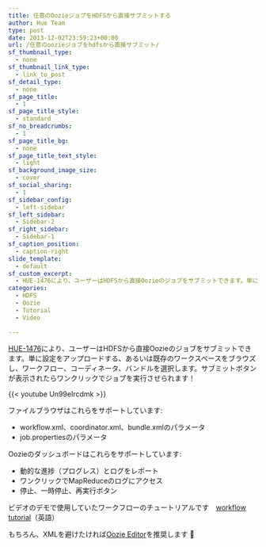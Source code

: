 ```yaml
---
title: 任意のOozieジョブをHDFSから直接サブミットする
author: Hue Team
type: post
date: 2013-12-02T23:59:23+00:00
url: /任意のoozieジョブをhdfsから直接サブミット/
sf_thumbnail_type:
  - none
sf_thumbnail_link_type:
  - link_to_post
sf_detail_type:
  - none
sf_page_title:
  - 1
sf_page_title_style:
  - standard
sf_no_breadcrumbs:
  - 1
sf_page_title_bg:
  - none
sf_page_title_text_style:
  - light
sf_background_image_size:
  - cover
sf_social_sharing:
  - 1
sf_sidebar_config:
  - left-sidebar
sf_left_sidebar:
  - Sidebar-2
sf_right_sidebar:
  - Sidebar-1
sf_caption_position:
  - caption-right
slide_template:
  - default
sf_custom_excerpt:
  - HUE-1476により、ユーザーはHDFSから直接Oozieのジョブをサブミットできます。単に設定をアップロードする、あるいは既存のワークスペースをブラウズし...
categories:
  - HDFS
  - Oozie
  - Tutorial
  - Video

---
```

<p id="docs-internal-guid-274cce61-b3d2-fe2c-661b-0f56659ca38c">
  <span><a href="https://issues.cloudera.org/browse/HUE-1476">HUE-1476</a></span>により、ユーザーはHDFSから直接Oozieのジョブをサブミットできます。単に設定をアップロードする、あるいは既存のワークスペースをブラウズし、ワークフロー、コーディネータ、バンドルを選択します。サブミットボタンが表示されたらワンクリックでジョブを実行させられます！
</p>

{{< youtube Un99eIrcdmk >}}

<span>ファイルブラウザはこれらをサポートしています:</span>

  * <span>workflow.xml、coordinator.xml、bundle.xmlのパラメータ</span>
  * <span>job.propertiesのパラメータ</span>

<span>Oozieのダッシュボードはこれらをサポートしています:</span>

  * <span>動的な進捗（プログレス）とログをレポート</span>
  * <span>ワンクリックでMapReduceのログにアクセス</span>
  * <span>停止、一時停止、再実行ボタン</span>

<span>ビデオのデモで使用していたワークフローのチュートリアルです　</span><span><a href="https://github.com/romainr/hadoop-tutorials-examples/tree/master/oozie/workflow_demo">workflow tutorial</a>（英語）</span><span><br /> </span>

<span>もちろん、XMLを避けたければ</span>[<span id="aef6f581-e6e0-430e-b064-e4588612b8a2">Oozie</span> Editor][1]を推奨します<span> 🙂</span>

 [1]: https://gethue.com/hadoop-tutorials-ii-2-execute-hive-queries-and